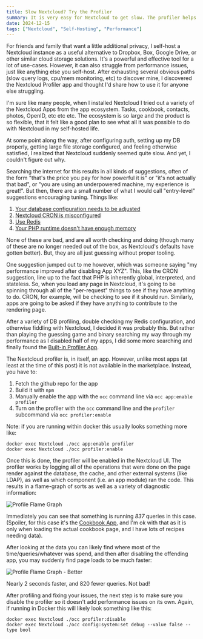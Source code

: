 ```yaml
---
title: Slow Nextcloud? Try the Profiler
summary: It is very easy for Nextcloud to get slow. The profiler helps to diagnose why
date: 2024-12-15
tags: ["Nextcloud", "Self-Hosting", "Performance"]
---
```


For friends and family that want a little additional privacy, I self-host a Nextcloud instance as a useful alternative to Dropbox, Box, Google Drive, or other similar cloud storage solutions. It's a powerful and effective tool for a lot of use-cases. However, it can also struggle from performance issues, just like anything else you self-host. After exhausting several obvious paths (slow query logs, cpu/mem monitoring, etc) to discover mine, I discovered the Nextcloud Profiler app and thought I'd share how to use it for anyone else struggling.

<!-- more -->

I'm sure like many people, when I installed Nextcloud I tried out a variety of the Nextcloud Apps from the app ecosystem. Tasks, cookbook, contacts, photos, OpenID, etc etc etc. The ecosystem is so large and the product is so flexible, that it felt like a good plan to see what all it was possible to do with Nextcloud in my self-hosted life.

At some point along the way, after configuring auth, setting up my DB properly, getting large file storage configured, and feeling otherwise satisfied, I realized that Nextcloud suddenly seemed quite slow. And yet, I couldn't figure out why.

Searching the internet for this results in all kinds of suggestions, often of the form "that's the price you pay for how powerful it is" or "it's not actually that bad", or "you are using an underpowered machine, my experience is great!". But then, there are a small number of what I would call "entry-level" suggestions encouraging tuning. Things like:

1. [Your database configuration needs to be adjusted](https://help.nextcloud.com/t/web-interface-very-slow-bad-performance/152757/5)
2. [Nextcloud CRON is misconfigured](https://www.reddit.com/r/NextCloud/comments/lahooa/is_nextcloud_always_this_slow/)
3. [Use Redis](https://www.reddit.com/r/NextCloud/comments/lahooa/comment/glpc7ha/?utm_source=share&utm_medium=web3x&utm_name=web3xcss&utm_term=1&utm_content=share_button)
4. [Your PHP runtime doesn't have enough memory](https://www.reddit.com/r/NextCloud/comments/lahooa/comment/glpd2x3/?utm_source=share&utm_medium=web3x&utm_name=web3xcss&utm_term=1&utm_content=share_button)

None of these are bad, and are all worth checking and doing (though many of these are no longer needed out of the box, as Nextcloud's defaults have gotten better). But, they are all just guessing without proper tooling.

One suggestion jumped out to me however, which was someone saying "my performance improved after disabling App XYZ". This, like the CRON suggestion, line up to the fact that PHP is inherently global, interpreted, and stateless. So, when you load any page in Nextcloud, it's going to be spinning through all of the "per-request" things to see if they have anything to do. CRON, for example, will be checking to see if it should run. Similarly, apps are going to be asked if they have anything to contribute to the rendering page.

After a variety of DB profiling, double checking my Redis configuration, and otherwise fiddling with Nextcloud, I decided it was probably this. But rather than playing the guessing game and binary searching my way through my performance as I disabled half of my apps, I did some more searching and finally found the [Built-in Profiler App](https://docs.nextcloud.com/server/latest/developer_manual/digging_deeper/profiler.html).

The Nextcloud profiler is, in itself, an app. However, unlike most apps (at least at the time of this post) it is not available in the marketplace. Instead, you have to:

1. Fetch the github repo for the app
2. Build it with `npm`
3. Manually enable the app with the `occ` command line via `occ app:enable profiler`
4. Turn on the profiler with the `occ` command line and the `profiler` subcommand via `occ profiler:enable`

Note: if you are running within docker this usually looks something more like:

```
docker exec Nextcloud ./occ app:enable profiler
docker exec Nextcloud ./occ profiler:enable
```

Once this is done, the profiler will be enabled in the Nextcloud UI. The profiler works by logging all of the operations that were done on the page render against the database, the cache, and other external systems (like LDAP), as well as which component (i.e. an app module) ran the code. This results in a flame-graph of sorts as well as a variety of diagnostic information:

![Profile Flame Graph](/img/articles/nextcloud/nextcloud_profiler.png "Profile Flame Graph")

Immediately you can see that something is running *837* queries in this case. (Spoiler, for this case it's the [Cookbook App](https://apps.nextcloud.com/apps/cookbook), and I'm ok with that as it is only when loading the actual cookbook page, and I have lots of recipes needing data).

After looking at the data you can likely find where most of the time/queries/whatever was spend, and then after disabling the offending app, you may suddenly find page loads to be much faster:

![Profile Flame Graph - Better](/img/articles/nextcloud/nextcloud_profiler_2.png "Better Profile Flame Graph")

Nearly 2 seconds faster, and 820 fewer queries. Not bad!

After profiling and fixing your issues, the next step is to make sure you disable the profiler so it doesn't add performance issues on its own. Again, if running in Docker this will likely look something like this:

```
docker exec Nextcloud ./occ profiler:disable
docker exec Nextcloud ./occ config:system:set debug --value false --type bool
```
